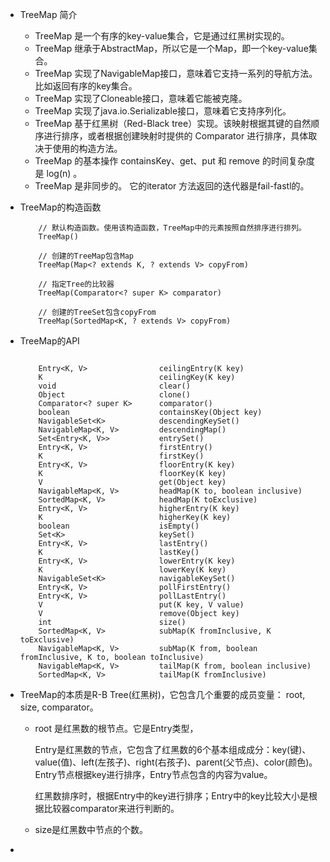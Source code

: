 * TreeMap 简介

    * TreeMap 是一个有序的key-value集合，它是通过红黑树实现的。
    * TreeMap 继承于AbstractMap，所以它是一个Map，即一个key-value集合。
    * TreeMap 实现了NavigableMap接口，意味着它支持一系列的导航方法。比如返回有序的key集合。
    * TreeMap 实现了Cloneable接口，意味着它能被克隆。
    * TreeMap 实现了java.io.Serializable接口，意味着它支持序列化。
    * TreeMap 基于红黑树（Red-Black tree）实现。该映射根据其键的自然顺序进行排序，或者根据创建映射时提供的 Comparator 进行排序，具体取决于使用的构造方法。
    * TreeMap 的基本操作 containsKey、get、put 和 remove 的时间复杂度是 log(n) 。
    * TreeMap 是非同步的。 它的iterator 方法返回的迭代器是fail-fastl的。
    
* TreeMap的构造函数

    ```
        // 默认构造函数。使用该构造函数，TreeMap中的元素按照自然排序进行排列。
        TreeMap()
        
        // 创建的TreeMap包含Map
        TreeMap(Map<? extends K, ? extends V> copyFrom)
        
        // 指定Tree的比较器
        TreeMap(Comparator<? super K> comparator)
        
        // 创建的TreeSet包含copyFrom
        TreeMap(SortedMap<K, ? extends V> copyFrom)
    
    ```
  
* TreeMap的API
  
    ```
    
        Entry<K, V>                ceilingEntry(K key)
        K                          ceilingKey(K key)
        void                       clear()
        Object                     clone()
        Comparator<? super K>      comparator()
        boolean                    containsKey(Object key)
        NavigableSet<K>            descendingKeySet()
        NavigableMap<K, V>         descendingMap()
        Set<Entry<K, V>>           entrySet()
        Entry<K, V>                firstEntry()
        K                          firstKey()
        Entry<K, V>                floorEntry(K key)
        K                          floorKey(K key)
        V                          get(Object key)
        NavigableMap<K, V>         headMap(K to, boolean inclusive)
        SortedMap<K, V>            headMap(K toExclusive)
        Entry<K, V>                higherEntry(K key)
        K                          higherKey(K key)
        boolean                    isEmpty()
        Set<K>                     keySet()
        Entry<K, V>                lastEntry()
        K                          lastKey()
        Entry<K, V>                lowerEntry(K key)
        K                          lowerKey(K key)
        NavigableSet<K>            navigableKeySet()
        Entry<K, V>                pollFirstEntry()
        Entry<K, V>                pollLastEntry()
        V                          put(K key, V value)
        V                          remove(Object key)
        int                        size()
        SortedMap<K, V>            subMap(K fromInclusive, K toExclusive)
        NavigableMap<K, V>         subMap(K from, boolean fromInclusive, K to, boolean toInclusive)
        NavigableMap<K, V>         tailMap(K from, boolean inclusive)
        SortedMap<K, V>            tailMap(K fromInclusive)
    ```

* TreeMap的本质是R-B Tree(红黑树)，它包含几个重要的成员变量： root, size, comparator。
    
    * root 是红黑数的根节点。它是Entry类型，
        
        Entry是红黑数的节点，它包含了红黑数的6个基本组成成分：key(键)、value(值)、left(左孩子)、right(右孩子)、parent(父节点)、color(颜色)。Entry节点根据key进行排序，Entry节点包含的内容为value。 
        
        红黑数排序时，根据Entry中的key进行排序；Entry中的key比较大小是根据比较器comparator来进行判断的。
    
    * size是红黑数中节点的个数。
    
* 